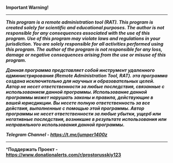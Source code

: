 **Important Warning!**

-----------------------
***This program is a remote administration tool (RAT). This program is created solely for scientific and educational purposes. The author is not responsible for any consequences associated with the use of this program.
Use of this program may violate laws and regulations in your jurisdiction. You are solely responsible for all activities performed using this program. The author of the program is not responsible for any loss, damage or negative consequences arising from the use or misuse of this program.***

***Данная программа представляет собой инструмент удаленного администрирования (Remote Administration Tool, RAT). эта программа создана исключительно для научных и образовательных целей. Автор не несет ответственности за любые последствия, связанные с использованием данной программы.
Использование данной программы может нарушать законы и правила, действующие в вашей юрисдикции. Вы несете полную ответственность за все действия, выполненные с помощью этой программы. Автор программы не несет ответственности за любые убытки, ущерб или негативные последствия, возникшие в результате использования или неправильного использования данной программы.***

***Telegram Channel - https://t.me/jumper1400z***

-------------------------------------------------------

***Поддержать Проект - https://www.donationalerts.com/r/prostorusskiy123**

